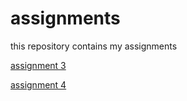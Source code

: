 # assignments
this repository contains my assignments

[assignment 3](https://github.com/jellecamps/assignments/blob/master/assignment3.ipynb)

[assignment 4](https://github.com/jellecamps/assignments/blob/master/assignment4.ipynb)
